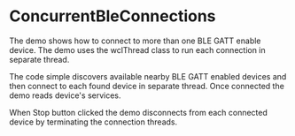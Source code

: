 # ConcurrentBleConnections

The demo shows how to connect to more than one BLE GATT enable device. The demo uses the wclThread class to run each connection in separate thread.

The code simple discovers available nearby BLE GATT enabled devices and then connect to each found device in separate thread. Once connected the demo reads device's services.

When Stop button clicked the demo disconnects from each connected device by terminating the connection threads.
